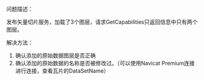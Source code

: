 问题描述：

发布矢量切片服务，加载了3个图层，请求GetCapabilities只返回信息中只有两个图层。


解决方法：

1.	确认添加的原始数据图层是否正确
2.	确认添加的原始数据的名称是否被修改过。（可以使用Navicat Premium连接进行连接，查看瓦片的DataSetName）
